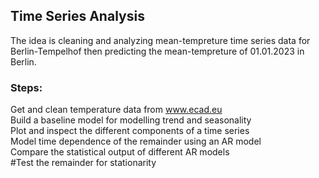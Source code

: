 
## Time Series Analysis
The idea is cleaning and analyzing mean-tempreture time series data for Berlin-Tempelhof then predicting the mean-tempreture of 01.01.2023 in Berlin.

### Steps:

Get and clean temperature data from www.ecad.eu<br/>
Build a baseline model for modelling trend and seasonality<br/>
Plot and inspect the different components of a time series<br/>
Model time dependence of the remainder using an AR model<br/>
Compare the statistical output of different AR models<br/>
#Test the remainder for stationarity





